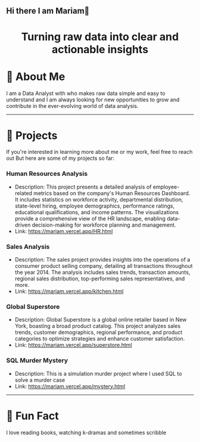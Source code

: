 ## Hi there I am Mariam👋

<h1 align="center">Turning raw data into clear and actionable insights </h1>

# 👋 About Me

I am a Data Analyst with who makes raw data simple and easy to understand and I am always looking for new opportunities to grow and contribute in the ever-evolving world of data analysis.

---


# 🚀 Projects 

If you're interested in learning more about me or my work, feel free to reach out
But here are some of my projects so far:

### Human Resources Analysis
- Description: This project presents a detailed analysis of employee-related metrics based on the company's Human Resources Dashboard. It includes statistics on workforce activity, departmental distribution, state-level hiring, employee demographics, performance ratings, educational qualifications, and income patterns. The visualizations provide a comprehensive view of the HR landscape, enabling data-driven decision-making for workforce planning and management.   
- Link: https://mariam.vercel.app/HR.html

### Sales Analysis
- Description: The sales project provides insights into the operations of a consumer product selling company, detailing all transactions throughout the year 2014. The analysis includes sales trends, transaction amounts, regional sales distribution, top-performing sales representatives, and more.
- Link: https://mariam.vercel.app/kitchen.html

### Global Superstore
- Description: Global Superstore is a global online retailer based in New York, boasting a broad product catalog. This project analyzes sales trends, customer demographics, regional performance, and product categories to optimize strategies and enhance customer satisfaction.
- Link: https://mariam.vercel.app/superstore.html

### SQL Murder Mystery
- Description: This is a simulation murder project where I used SQL to solve a murder case
- Link: https://mariam.vercel.app/mystery.html
---

# 🎯 Fun Fact

I love reading books, watching k-dramas and sometimes scribble
